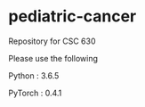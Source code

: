 # pediatric-cancer

Repository for CSC 630

Please use the following

Python     : 3.6.5

PyTorch    : 0.4.1

